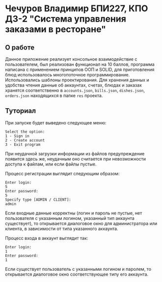 # Чечуров Владимир БПИ227, КПО ДЗ-2 "Система управления заказами в ресторане"

## О работе

Данное приложение реализует консольное взаимодействие с пользователем, был реализован функционал на 10 баллов, программа написана с применением принципов ООП и SOLID, для приготовления блюд использовалось многопоточное программирование. Использовались шаблоны проектирования. Для хранения данных и удобства чтения данные об аккаунтах, счетах, блюдах и заказах хранятся соответственно в `accounts.json`, `bills.json`, `dishes.json`, `orders.json` находящихся в папке `res` проекта.

## Туториал

При запуске будет выведено следующее меню:

```
Select the option:
1 - Sign in
2 - Create account
3 - Exit program
```

При неудачной загрузки информации из файлов предупреждение появится здесь же, неудачным оно считается при невозможности доступа к файлам, или если файлы пустые.

Процесс регистрации выглядит следующим образом:

```
Enter login:
5
Enter password:
5
Specify type [ADMIN / CLIENT]:
admin
```

Если входные данные корректны (логин и пароль не пустые, нет пользователя с указанным логином, указанный тип аккаунта существует), то открывается диалоговое окно для администратора или клиента, в зависимости от типа указанного аккаунта.

Процесс входа в аккаунт выглядит так:

 ```
Enter login:
1
Enter password:
1
 ```

Если существует пользователь с указанными логином и паролем, то открывается диалоговое окно соответствующее типу его аккаунта.
